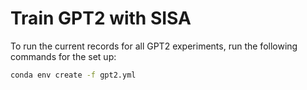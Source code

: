 # Train GPT2 with SISA
To run the current records for all GPT2 experiments, run the following commands for the set up:

```bash
conda env create -f gpt2.yml
```
